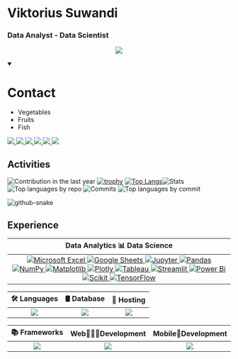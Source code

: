 <p align="center">
   <h1>Viktorius Suwandi</h1>
   <h3>Data Analyst - Data Scientist</h3>
</p>

<p align="center">
  <!-- Typing SVG by DenverCoder1 - https://github.com/DenverCoder1/readme-typing-svg -->
  <a href="https://github.com/DenverCoder1/readme-typing-svg">
    <img src="https://readme-typing-svg.demolab.com/?lines=Hello+There;Wellcome+to+my+pages&width=1000%&height=100&font=Source+Code+Pro:wght@900&color=2196F3&center=true&vCenter=true&size=30" />
  </a>
</p>

<details open>
  <summary>
    <h1>Contact</h1>
  </summary>

* Vegetables
* Fruits
* Fish

</details>
  
<p align="left">
  <a href="https://www.linkedin.com/in/viktorius-suwandi-05649b131//">
    <img src="https://img.shields.io/badge/linkedin-%230077B5.svg?style=for-the-badge&logo=linkedin&logoColor=white"/>
  </a>
   <a href="https://mail.google.com/mail/">
   <img src="https://img.shields.io/badge/Gmail-D14836?style=for-the-badge&logo=gmail&logoColor=white"/>
  </a>
  <a href="https://web.whatsapp.com/">
   <img src="https://img.shields.io/badge/WhatsApp-25D366?style=for-the-badge&logo=whatsapp&logoColor=white"/>
  </a>
  <a href="https://github.com/viktoriussuwandi">
   <img src="https://img.shields.io/badge/GitHub-100000?style=for-the-badge&logo=github&logoColor=white"/>
  </a>
  <a href="https://replit.com/@ViktoriusSuwand">
   <img src="https://img.shields.io/badge/Replit-DD1200?style=for-the-badge&logo=Replit&logoColor=yellow"/>
  </a>
  <a href="https://www.kaggle.com/viktoriussuwandi">
   <img src="https://img.shields.io/badge/Kaggle-20BEFF?style=for-the-badge&logo=Kaggle&logoColor=white"/>
  </a>
</p>

## Activities
![Contribution in the last year](http://github-profile-summary-cards.vercel.app/api/cards/profile-details?username=viktoriussuwandi&theme=transparent) [![trophy](https://github-profile-trophy.vercel.app/?username=viktoriussuwandi&rank=SSS,SS,S,AAA,AA,A,SECRET&row=2&column=3&theme=flat&no-frame=true&no-bg=true)](https://github.com/ryo-ma/github-profile-trophy) [![Top Langs](https://github-readme-stats.vercel.app/api/top-langs/?username=viktoriussuwandi&hide_title=True&hide_border=True)](https://github.com/anuraghazra/github-readme-stats)![Stats](http://github-profile-summary-cards.vercel.app/api/cards/stats?username=viktoriussuwandi&theme=transparent) ![Top languages by repo](http://github-profile-summary-cards.vercel.app/api/cards/repos-per-language?username=viktoriussuwandi&theme=transparent) ![Commits](http://github-profile-summary-cards.vercel.app/api/cards/productive-time?username=viktoriussuwandi&theme=transparent&utcOffset=8) ![Top languages by commit](http://github-profile-summary-cards.vercel.app/api/cards/most-commit-language?username=viktoriussuwandi&theme=transparent)

<!--![snake gif](https://github.com/viktoriussuwandi/viktoriussuwandi/blob/output/github-contribution-grid-snake.gif)-->
<picture>
  <source media="(prefers-color-scheme: dark)" srcset="https://github.com/viktoriussuwandi/viktoriussuwandi/blob/output/github-snake-dark.svg" />
  <source media="(prefers-color-scheme: light)" srcset="https://github.com/viktoriussuwandi/viktoriussuwandi/blob/output/github-snake.svg" />
  <img alt="github-snake" src="https://github.com/viktoriussuwandi/viktoriussuwandi/blob/output/github-snake.svg" />
</picture>

## Experience
|Data Analytics 📊 Data Science|
|:---:|
|<a href="https://github.com/viktoriussuwandi">![Microsoft Excel](https://img.shields.io/badge/Microsoft_Excel-217346?style=for-the-badge&logo=microsoft-excel&logoColor=white) <a href="https://github.com/viktoriussuwandi">![Google Sheets](https://img.shields.io/badge/Google%20Sheets-34A853?style=for-the-badge&logo=google-sheets&logoColor=white) <a href="https://github.com/viktoriussuwandi">![Jupyter](https://img.shields.io/badge/Jupyter-F37626.svg?&style=for-the-badge&logo=Jupyter&logoColor=white) <a href="https://github.com/viktoriussuwandi">![Pandas](https://img.shields.io/badge/pandas-%23150458.svg?style=for-the-badge&logo=pandas&logoColor=white) <a href="https://github.com/viktoriussuwandi"> ![NumPy](https://img.shields.io/badge/numpy-%23013243.svg?style=for-the-badge&logo=numpy&logoColor=white) <a href="https://github.com/viktoriussuwandi">![Matplotlib](https://img.shields.io/badge/Matplotlib-%23ffffff.svg?style=for-the-badge&logo=Matplotlib&logoColor=black) <a href="https://github.com/viktoriussuwandi">![Plotly](https://img.shields.io/badge/Plotly-239120?style=for-the-badge&logo=plotly&logoColor=white) <a href="https://github.com/viktoriussuwandi">![Tableau](https://img.shields.io/badge/Tableau-E97627?style=for-the-badge&logo=Tableau&logoColor=white) <a href="https://github.com/viktoriussuwandi"> ![Streamlit](https://img.shields.io/badge/Streamlit-FF4B4B?style=for-the-badge&logo=Streamlit&logoColor=white) <a href="https://github.com/viktoriussuwandi"> ![Power Bi](https://img.shields.io/badge/power_bi-F2C811?style=for-the-badge&logo=powerbi&logoColor=black) <a href="https://github.com/viktoriussuwandi">![Scikit](https://img.shields.io/badge/scikit_learn-F7931E?style=for-the-badge&logo=scikit-learn&logoColor=white) <a href="https://github.com/viktoriussuwandi">![TensorFlow](https://img.shields.io/badge/TensorFlow-%23FF6F00.svg?style=for-the-badge&logo=TensorFlow&logoColor=white)|
 
|🛠 Languages|🛢 Database|🎫 Hosting|
|:---:|:---:|:---:|
|<a href="https://github.com/viktoriussuwandi"><img src="https://skillicons.dev/icons?i=python,r,java,c" />|<a href="https://github.com/viktoriussuwandi"><img src="https://skillicons.dev/icons?i=mongodb,mysql,sqlite,postgres"/>|<a href="https://github.com/viktoriussuwandi"><img src="https://skillicons.dev/icons?i=heroku,aws,firebase,azure" />|
 
|📚 Frameworks|Web👨🏿‍💻Development|Mobile📱Development|
|:---:|:---:|:---:|
|<a href="https://github.com/viktoriussuwandi"><img src="https://skillicons.dev/icons?i=flask,django,bootstrap,react" />|<a href="https://github.com/viktoriussuwandi"><img src="https://skillicons.dev/icons?i=html,css,js,jquery"/>|<a href="https://github.com/viktoriussuwandi"><img src="https://skillicons.dev/icons?i=kotlin,dart,flutter,swift"/>|
